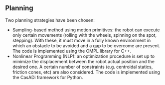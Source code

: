 ## Planning

Two planning strategies have been chosen:
- Sampling-based method using motion primitives: the robot can execute only certain movements (rolling with the wheels, spinning on the spot, stepping). With these, it must move in a fully known environment in which an obstacle to be avoided and a gap to be overcome are present. The code is implemented using the OMPL library for C++.
- Nonlinear Programming (NLP): an optimization procedure is set up to minimize the displacement between the robot actual position and the desired one. A certain number of constraints (e.g. centroidal statics, friction cones, etc) are also considered. The code is implemented using the CasADi framework for Python.
